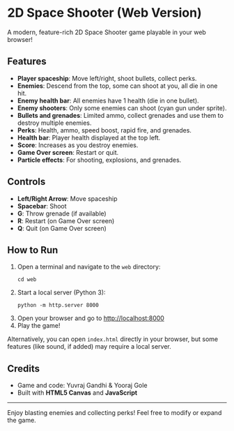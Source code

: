 
# 2D Space Shooter (Web Version)

A modern, feature-rich 2D Space Shooter game playable in your web browser!
 
## Features
- **Player spaceship**: Move left/right, shoot bullets, collect perks.
- **Enemies**: Descend from the top, some can shoot at you, all die in one hit.
- **Enemy health bar**: All enemies have 1 health (die in one bullet).
- **Enemy shooters**: Only some enemies can shoot (cyan gun under sprite).
- **Bullets and grenades**: Limited ammo, collect grenades and use them to destroy multiple enemies.
- **Perks**: Health, ammo, speed boost, rapid fire, and grenades.
- **Health bar**: Player health displayed at the top left.
- **Score**: Increases as you destroy enemies.
- **Game Over screen**: Restart or quit.
- **Particle effects**: For shooting, explosions, and grenades.

## Controls
- **Left/Right Arrow**: Move spaceship
- **Spacebar**: Shoot
- **G**: Throw grenade (if available)
- **R**: Restart (on Game Over screen)
- **Q**: Quit (on Game Over screen)

## How to Run
1. Open a terminal and navigate to the `web` directory:
   ```
   cd web
   ```
2. Start a local server (Python 3):
   ```
   python -m http.server 8000
   ```
3. Open your browser and go to [http://localhost:8000](http://localhost:8000)
4. Play the game!

Alternatively, you can open `index.html` directly in your browser, but some features (like sound, if added) may require a local server.

## Credits
- Game and code: Yuvraj Gandhi & Yooraj Gole
- Built with **HTML5 Canvas** and **JavaScript**

---
Enjoy blasting enemies and collecting perks! Feel free to modify or expand the game. 
